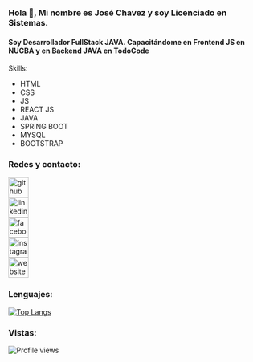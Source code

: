 ### Hola 👋, Mi nombre es José Chavez y soy Licenciado en Sistemas.
#### Soy Desarrollador FullStack JAVA. Capacitándome en Frontend JS en NUCBA y en Backend JAVA en TodoCode

Skills:

  - HTML 
  - CSS
  - JS
  - REACT JS
  - JAVA
  - SPRING BOOT
  - MYSQL
  - BOOTSTRAP

### Redes y contacto:

[<img src='https://cdn.jsdelivr.net/npm/simple-icons@3.0.1/icons/github.svg' alt='github' height='40'>](https://github.com/licjosechavez)  
[<img src='https://cdn.jsdelivr.net/npm/simple-icons@3.0.1/icons/linkedin.svg' alt='linkedin' height='40'>](https://www.linkedin.com/in/lic-jos%C3%A9-chavez/)  
[<img src='https://cdn.jsdelivr.net/npm/simple-icons@3.0.1/icons/facebook.svg' alt='facebook' height='40'>](https://www.facebook.com/chavezdrive)  
[<img src='https://cdn.jsdelivr.net/npm/simple-icons@3.0.1/icons/instagram.svg' alt='instagram' height='40'>](https://www.instagram.com/chavezdrive/)  
[<img src='https://cdn.jsdelivr.net/npm/simple-icons@3.0.1/icons/icloud.svg' alt='website' height='40'>](https://www.chavezdrive.com.ar/)

### Lenguajes:

[![Top Langs](https://github-readme-stats.vercel.app/api/top-langs/?username=licjosechavez)](https://github.com/anuraghazra/github-readme-stats)

### Vistas:

![Profile views](https://gpvc.arturio.dev/licjosechavez)  
